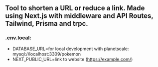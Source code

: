 ## Tool to shorten a URL or reduce a link. Made using Next.js with middleware and API Routes, Tailwind, Prisma and trpc.

### .env.local:
- DATABASE_URL=for local development with planetscale: mysql://localhost:3309/pokemon
- NEXT_PUBLIC_URL=link to website (https://example.com/)
